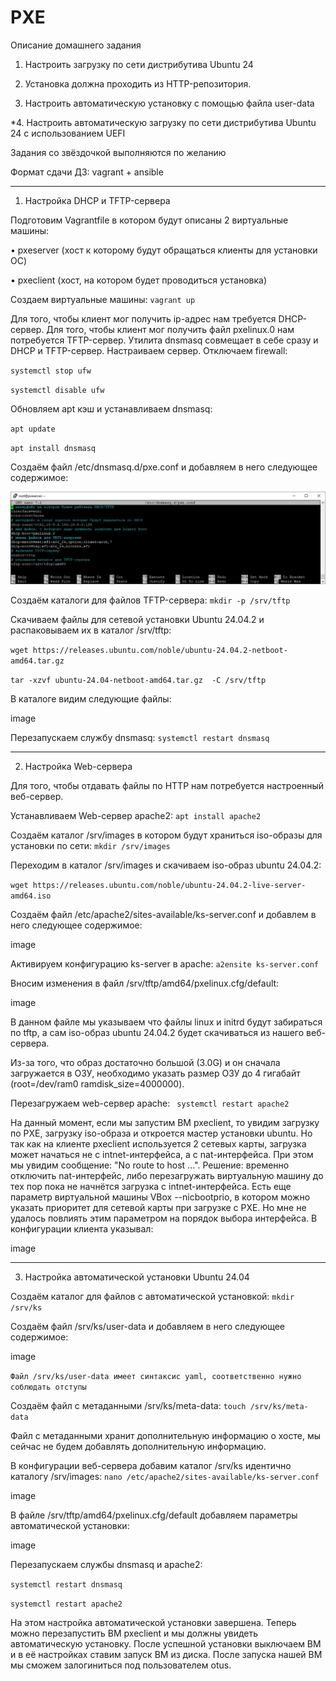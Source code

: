 # PXE

Описание домашнего задания

1. Настроить загрузку по сети дистрибутива Ubuntu 24

2. Установка должна проходить из HTTP-репозитория.

3. Настроить автоматическую установку c помощью файла user-data

*4. Настроить автоматическую загрузку по сети дистрибутива Ubuntu 24 c использованием UEFI

Задания со звёздочкой выполняются по желанию

Формат сдачи ДЗ: vagrant + ansible

------------------------------------------------------------------------------------------

1. Настройка DHCP и TFTP-сервера

Подготовим Vagrantfile в котором будут описаны 2 виртуальные машины:

• pxeserver (хост к которому будут обращаться клиенты для установки ОС)

• pxeclient (хост, на котором будет проводиться установка)

Создаем виртуальные машины: `vagrant up`

Для того, чтобы клиент мог получить ip-адрес нам требуется DHCP-сервер. Для того, чтобы клиент мог получить файл pxelinux.0 нам потребуется TFTP-сервер. Утилита dnsmasq совмещает в себе сразу и DHCP и TFTP-сервер. Настраиваем сервер. Отключаем firewall:

`systemctl stop ufw`

`systemctl disable ufw`

Обновляем apt кэш и устанавливаем dnsmasq:

`apt update`

`apt install dnsmasq`

Создаём файл /etc/dnsmasq.d/pxe.conf и добавляем в него следующее содержимое:

![Image alt](https://github.com/NikPuskov/PXE/blob/main/pxe1.jpg)

Создаём каталоги для файлов TFTP-сервера: `mkdir -p /srv/tftp`

Cкачиваем файлы для сетевой установки Ubuntu 24.04.2 и распаковываем их в каталог /srv/tftp:

`wget https://releases.ubuntu.com/noble/ubuntu-24.04.2-netboot-amd64.tar.gz`

`tar -xzvf ubuntu-24.04-netboot-amd64.tar.gz  -C /srv/tftp`

В каталоге видим следующие файлы:

image

Перезапускаем службу dnsmasq: `systemctl restart dnsmasq`

-------------------------------------------------------------------------------------------

2. Настройка Web-сервера

Для того, чтобы отдавать файлы по HTTP нам потребуется настроенный веб-сервер.

Устанавливаем Web-сервер apache2: `apt install apache2`

Cоздаём каталог /srv/images в котором будут храниться iso-образы для установки по сети: `mkdir /srv/images`

Переходим в каталог /srv/images и скачиваем iso-образ ubuntu 24.04.2:

`wget https://releases.ubuntu.com/noble/ubuntu-24.04.2-live-server-amd64.iso`

Cоздаём файл /etc/apache2/sites-available/ks-server.conf и добавлем в него следующее содержимое:

image

Активируем конфигурацию ks-server в apache: `a2ensite ks-server.conf`

Вносим изменения в файл /srv/tftp/amd64/pxelinux.cfg/default:

image

В данном файле мы указываем что файлы linux и initrd будут забираться по tftp, а сам iso-образ ubuntu 24.04.2 будет скачиваться из нашего веб-сервера.

Из-за того, что образ достаточно большой (3.0G) и он сначала загружается в ОЗУ, необходимо указать размер ОЗУ до 4 гигабайт (root=/dev/ram0 ramdisk_size=4000000).

Перезагружаем web-сервер apache: ` systemctl restart apache2`

На данный момент, если мы запустим ВМ pxeclient, то увидим загрузку по PXE, загрузку iso-образа и откроется мастер установки ubuntu. Но так как на клиенте pxeclient используется 2 сетевых карты, загрузка может начаться не с intnet-интерфейса, а с nat-интерфейса. При этом мы увидим сообщение: "No route to host ...". Решение: временно отключить nat-интерфейс, либо перезагружать виртуальную машину до тех пор пока не начнётся загрузка с intnet-интерфейса. Есть еще параметр виртуальной машины VBox --nicbootprio, в котором можно указать приоритет для сетевой карты при загрузке с PXE. Но мне не удалось повлиять этим параметром на порядок выбора интерфейса. В конфигурации клиента указывал:

image

-----------------------------------------------------------------------------------------------

3. Настройка автоматической установки Ubuntu 24.04

Создаём каталог для файлов с автоматической установкой: `mkdir /srv/ks`

Cоздаём файл /srv/ks/user-data и добавляем в него следующее содержимое:

image

`Файл /srv/ks/user-data имеет синтаксис yaml, соответственно нужно соблюдать отступы`

Cоздаём файл с метаданными /srv/ks/meta-data: `touch /srv/ks/meta-data`

Файл с метаданными хранит дополнительную информацию о хосте, мы сейчас не будем добавлять дополнительную информацию.

В конфигурации веб-сервера добавим каталог /srv/ks идентично каталогу /srv/images: `nano /etc/apache2/sites-available/ks-server.conf`

image

В файле /srv/tftp/amd64/pxelinux.cfg/default добавляем параметры автоматической установки:

image

Перезапускаем службы dnsmasq и apache2:

`systemctl restart dnsmasq`

`systemctl restart apache2`

На этом настройка автоматической установки завершена. Теперь можно перезапустить ВМ pxeclient и мы должны увидеть автоматическую установку. После успешной установки выключаем ВМ и в её настройках ставим запуск ВМ из диска. После запуска нашей ВМ мы сможем залогиниться под пользователем otus.
